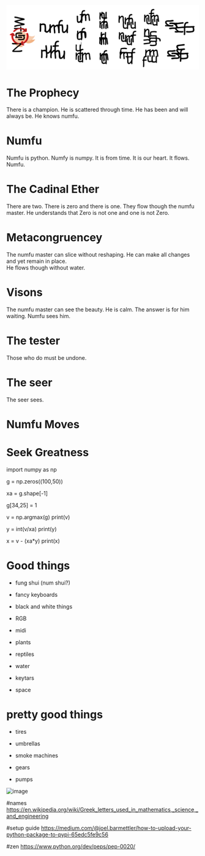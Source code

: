 ![image](numfu.png)


# The Prophecy

There is a champion. He is scattered through time. He has been and will always be. He knows numfu. 

# Numfu

Numfu is python. Numfy is numpy. It is from time. It is our heart. It flows. Numfu. 

# The Cadinal Ether

There are two. There is zero and there is one. They flow though the numfu master. 
He understands that Zero is not one and one is not Zero.

# Metacongruencey

The numfu master can slice without reshaping. He can make all changes and yet remain in place.  
He flows though without water. 

# Visons

The numfu master can see the beauty. He is calm. The answer is for him waiting. Numfu sees him.

# The tester

Those who do must be undone.

# The seer 

The seer sees.

# Numfu Moves

# Seek Greatness

import numpy as np

g = np.zeros((100,50))

xa = g.shape[-1]

g[34,25] = 1

v = np.argmax(g)
print(v)

y = int(v/xa)
print(y)

x = v - (xa*y)
print(x)

# Good things

- fung shui (num shui?)

- fancy keyboards

- black and white things

- RGB

- midi

- plants

- reptiles

- water

- keytars 

- space

# pretty good things

- tires 

- umbrellas 

- smoke machines 

- gears 

- pumps

![image](https://user-images.githubusercontent.com/36888812/116952337-ceb8fd80-ac60-11eb-86e9-68c08dba2087.png)

#names
https://en.wikipedia.org/wiki/Greek_letters_used_in_mathematics,_science,_and_engineering

#setup guide
https://medium.com/@joel.barmettler/how-to-upload-your-python-package-to-pypi-65edc5fe9c56

#zen
https://www.python.org/dev/peps/pep-0020/
